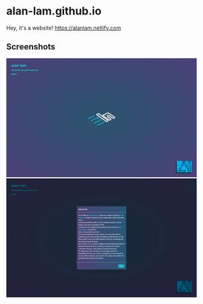 # alan-lam.github.io

Hey, it's a website!
https://alanlam.netlify.com

## Screenshots
![Alt text](/pictures/home.png?raw=true)
![Alt text](/pictures/about.png?raw=true)
